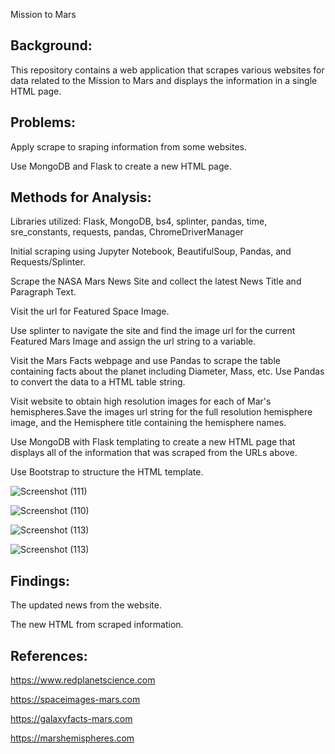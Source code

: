Mission to Mars
## Background:

This repository contains a web application that scrapes various websites for data related to the Mission to Mars and displays the information in a single HTML page. 

## Problems:

Apply scrape to sraping information from some websites.

Use MongoDB and Flask to create a new HTML page.

## Methods for Analysis:

Libraries utilized: Flask, MongoDB, bs4, splinter, pandas, time, sre_constants, requests, pandas, ChromeDriverManager

Initial scraping using Jupyter Notebook, BeautifulSoup, Pandas, and Requests/Splinter.

Scrape the NASA Mars News Site and collect the latest News Title and Paragraph Text. 

Visit the url for Featured Space Image.

Use splinter to navigate the site and find the image url for the current Featured Mars Image and assign the url string to a variable.

Visit the Mars Facts webpage and use Pandas to scrape the table containing facts about the planet including Diameter, Mass, etc. Use Pandas to convert the data to a HTML table string.

Visit website to obtain high resolution images for each of Mar's hemispheres.Save the images url string for the full resolution hemisphere image, and the Hemisphere title containing the hemisphere names.

Use MongoDB with Flask templating to create a new HTML page that displays all of the information that was scraped from the URLs above.

Use Bootstrap to structure the HTML template.


![Screenshot (111)](https://user-images.githubusercontent.com/100891182/182627509-506e145e-f887-41ea-82a5-7cc5c482ee1d.png)


![Screenshot (110)](https://user-images.githubusercontent.com/100891182/182627479-35a5317e-b895-4746-a580-14b6b40f5256.png)


![Screenshot (113)](https://user-images.githubusercontent.com/100891182/182627424-8d532609-b9f6-42ae-b8ee-f31a0bcec233.png)


![Screenshot (113)](https://user-images.githubusercontent.com/100891182/182627263-2263481b-b900-45e4-b574-edcede87f023.png)


## Findings:

The updated news from the website.

The new HTML from scraped information.

## References:

https://www.redplanetscience.com

https://spaceimages-mars.com

https://galaxyfacts-mars.com

https://marshemispheres.com



